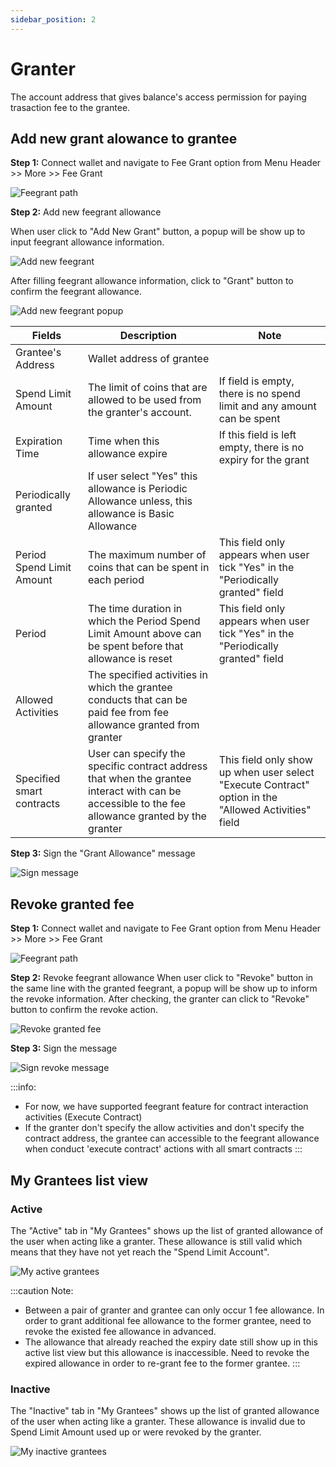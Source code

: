 ```yaml
---
sidebar_position: 2
---
```


# Granter

The account address that gives balance's access permission for paying trasaction fee to the grantee.

## Add new grant alowance to grantee

**Step 1:** Connect wallet and navigate to Fee Grant option from Menu Header >> More >> Fee Grant 

![Feegrant path](/img/aurascan/feegrant_menu.png)

**Step 2:** Add new feegrant allowance

When user click to "Add New Grant" button, a popup will be show up to input feegrant allowance information.

![Add new feegrant](/img/aurascan/feegrant_page.png)

After filling feegrant allowance information, click to "Grant" button to confirm the feegrant allowance. 

![Add new feegrant popup](/img/aurascan/add_new_feegrant_pop_up.png)

|Fields|Description|Note|
|------|-----------|----|
|Grantee's Address|Wallet address of grantee||
|Spend Limit Amount|The limit of coins that are allowed to be used from the granter's account.|If field is empty, there is no spend limit and any amount can be spent|
|Expiration Time|Time when this allowance expire|If this field is left empty, there is no expiry for the grant|
|Periodically granted|If user select "Yes" this allowance is Periodic Allowance unless, this allowance is Basic Allowance|
|Period Spend Limit Amount|The maximum number of coins that can be spent in each period|This field only appears when user tick "Yes" in the "Periodically granted" field|
|Period|The time duration in which the Period Spend Limit Amount above can be spent before that allowance is reset|This field only appears when user tick "Yes" in the "Periodically granted" field|
|Allowed Activities|The specified activities in which the grantee conducts that can be paid fee from fee allowance granted from granter|
|Specified smart contracts|User can specify the specific contract address that when the grantee interact with can be accessible to the fee allowance granted by the granter|This field only show up when user select "Execute Contract" option in the "Allowed Activities" field|


**Step 3:** Sign the "Grant Allowance" message

![Sign message](/img/aurascan/sign_add_new_feegrant.png)

## Revoke granted fee

**Step 1:** Connect wallet and navigate to Fee Grant option from Menu Header >> More >> Fee Grant 

![Feegrant path](/img/aurascan/my_grantees_active.png)

**Step 2:** Revoke feegrant allowance
When user click to "Revoke" button in the same line with the granted feegrant, a popup will be show up to inform the revoke information.
After checking, the granter can click to "Revoke" button to confirm the revoke action. 

![Revoke granted fee](/img/aurascan/revoke_popup.png)

**Step 3:** Sign the message

![Sign revoke message](/img/aurascan/Sign_revoke_message.png)

:::info:
* For now, we have supported feegrant feature for contract interaction activities (Execute Contract)
* If the granter don't specify the allow activities and don't specify the contract address, the grantee can accessible to the feegrant allowance when conduct 'execute contract' actions with all smart contracts
:::

## My Grantees list view

### Active
The "Active" tab in "My Grantees" shows up the list of granted allowance of the user when acting like a granter. These allowance is still valid which means that they have not yet reach the "Spend Limit Account".

![My active grantees](/img/aurascan/my_grantees_active.png)

:::caution Note:
* Between a pair of granter and grantee can only occur 1 fee allowance. In order to grant additional fee allowance to the former grantee, need to revoke the existed fee allowance in advanced.
* The allowance that already reached the expiry date still show up in this active list view but this allowance is inaccessible. Need to revoke the expired allowance in order to re-grant fee to the former grantee. 
:::


### Inactive
The "Inactive" tab in "My Grantees" shows up the list of granted allowance of the user when acting like a granter. These allowance is invalid due to Spend Limit Amount used up or were revoked by the granter.
  
![My inactive grantees](/img/aurascan/my_grantees_inactive.png)